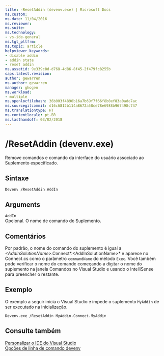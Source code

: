 ```yaml
---
title: -ResetAddin (devenv.exe) | Microsoft Docs
ms.custom: 
ms.date: 11/04/2016
ms.reviewer: 
ms.suite: 
ms.technology:
- vs-ide-general
ms.tgt_pltfrm: 
ms.topic: article
helpviewer_keywords:
- disable addin
- addin state
- reset addin
ms.assetid: 9e339c8d-d768-4d86-8f45-2f479fc8255b
caps.latest.revision: 
author: gewarren
ms.author: gewarren
manager: ghogen
ms.workload:
- multiple
ms.openlocfilehash: 36b003f4890b16a7b69f7f66f8b0ef83a0ade7ac
ms.sourcegitcommit: d16c6812b114a8672a58ce78e6988b967498c747
ms.translationtype: HT
ms.contentlocale: pt-BR
ms.lasthandoff: 03/02/2018
---
```

# <a name="resetaddin-devenvexe"></a>/ResetAddin (devenv.exe)
Remove comandos e comando da interface do usuário associado ao Suplemento especificado.  
  
## <a name="syntax"></a>Sintaxe  
  
```  
Devenv /ResetAddin AddIn  
```  
  
## <a name="arguments"></a>Arguments  
 `AddIn`  
 Opcional. O nome de comando do Suplemento.  
  
## <a name="remarks"></a>Comentários  
 Por padrão, o nome do comando do suplemento é igual a *\<AddInSolutionName>*.Connect*.\<AddInSolutionName>* e aparece no Connect.cs como o parâmetro `commandName` do método `Exec`. Você também pode verificar o nome do comando começando a digitar o nome do suplemento na janela Comandos no Visual Studio e usando o IntelliSense para preencher o restante.  
  
## <a name="example"></a>Exemplo  
 O exemplo a seguir inicia o Visual Studio e impede o suplemento `MyAddin` de ser executado na inicialização.  
  
```  
Devenv.exe /ResetAddin MyAddin.Connect.MyAddin  
```  
  
## <a name="see-also"></a>Consulte também  
 [Personalizar o IDE do Visual Studio](../../ide/personalizing-the-visual-studio-ide.md)   
 [Opções de linha de comando devenv](../../ide/reference/devenv-command-line-switches.md)